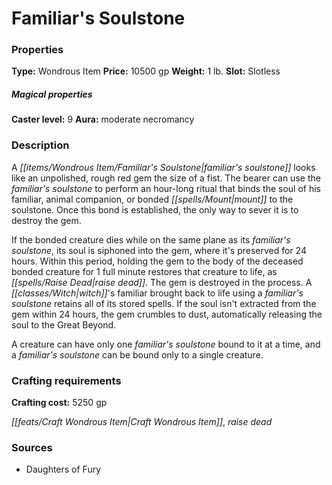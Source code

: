 ﻿---
Title: "Familiar's Soulstone"
Type: "Wondrous Item"
Price: "10500 gp"
Weight: "1 lb."
Slot: "Slotless"
Caster level: "9"
Aura: "moderate necromancy"
Description: |
  "A _familiar's soulstone_ looks like an unpolished, rough red gem the size of a fist. The bearer can use the _familiar's soulstone_ to perform an hour-long ritual that binds the soul of his familiar, animal companion, or bonded mount to the soulstone. Once this bond is established, the only way to sever it is to destroy the gem.
  If the bonded creature dies while on the same plane as its _familiar's soulstone_, its soul is siphoned into the gem, where it's preserved for 24 hours. Within this period, holding the gem to the body of the deceased bonded creature for 1 full minute restores that creature to life, as _raise dead_. The gem is destroyed in the process. A witch's familiar brought back to life using a _familiar's soulstone_ retains all of its stored spells. If the soul isn't extracted from the gem within 24 hours, the gem crumbles to dust, automatically releasing the soul to the Great Beyond.
  A creature can have only one _familiar's soulstone_ bound to it at a time, and a _familiar's soulstone_ can be bound only to a single creature."
Crafting cost: "5250 gp"
Sources: "['Daughters of Fury']"
---

# Familiar's Soulstone

### Properties

**Type:** Wondrous Item **Price:** 10500 gp **Weight:** 1 lb. **Slot:** Slotless

##### Magical properties

**Caster level:** 9 **Aura:** moderate necromancy

### Description

A _[[items/Wondrous Item/Familiar's Soulstone|familiar's soulstone]]_ looks like an unpolished, rough red gem the size of a fist. The bearer can use the _familiar's soulstone_ to perform an hour-long ritual that binds the soul of his familiar, animal companion, or bonded _[[spells/Mount|mount]]_ to the soulstone. Once this bond is established, the only way to sever it is to destroy the gem.

If the bonded creature dies while on the same plane as its _familiar's soulstone_, its soul is siphoned into the gem, where it's preserved for 24 hours. Within this period, holding the gem to the body of the deceased bonded creature for 1 full minute restores that creature to life, as _[[spells/Raise Dead|raise dead]]_. The gem is destroyed in the process. A _[[classes/Witch|witch]]_'s familiar brought back to life using a _familiar's soulstone_ retains all of its stored spells. If the soul isn't extracted from the gem within 24 hours, the gem crumbles to dust, automatically releasing the soul to the Great Beyond.

A creature can have only one _familiar's soulstone_ bound to it at a time, and a _familiar's soulstone_ can be bound only to a single creature.

### Crafting requirements

**Crafting cost:** 5250 gp

_[[feats/Craft Wondrous Item|Craft Wondrous Item]]_, _raise dead_

### Sources

* Daughters of Fury